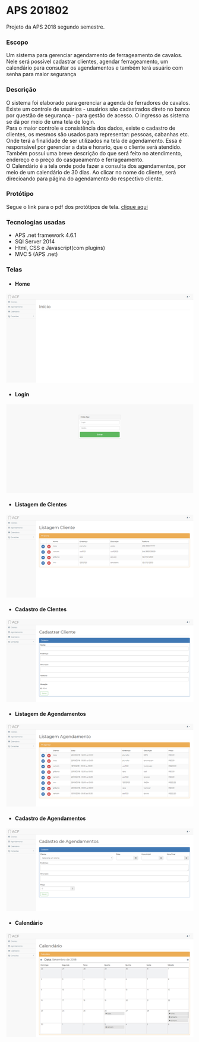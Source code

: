 # APS 201802

Projeto da APS 2018 segundo semestre.

### Escopo

Um sistema para gerenciar agendamento de ferrageamento de cavalos. Nele será possível cadastrar clientes, agendar ferrageamento, um calendário para consultar os agendamentos e também terá usuário com senha para maior segurança

### Descrição

  O sistema foi elaborado para gerenciar a agenda de ferradores de cavalos. Existe um controle de usuários - usuários são cadastrados direto no banco por questão de segurança - para gestão de acesso. O ingresso as sistema se dá por meio de uma tela de login.   
  Para o maior controle e consistência dos dados, existe o cadastro de clientes, os mesmos são usados para representar: pessoas, cabanhas etc. Onde terá a finalidade de ser utilizados na tela de agendamento. Essa é responsável por gerenciar a data e horario, que o cliente será atendido. Também possui uma breve descrição do que será feito no atendimento, endereço e o preço do  casqueamento e ferrageamento.  
  O Calendário é a tela onde pode fazer a consulta dos agendamentos, por meio de um calendário de 30 dias. Ao clicar no nome do cliente, será direcioando para página do agendamento do respectivo cliente.

### Protótipo

Segue o link para o pdf dos protótipos de tela. [clique aqui](https://github.com/rcoliveira2016/APS-201802/blob/master/docs/Prototipo.pdf)

### Tecnologias usadas
- APS .net framework 4.6.1
- SQl Server 2014
- Html, CSS e Javascript(com plugins)
- MVC 5 (APS .net)


### Telas

* #### Home
![Home](https://github.com/rcoliveira2016/APS-201802/blob/master/docs/imgens/home.png)

* #### Login
![Home](https://github.com/rcoliveira2016/APS-201802/blob/master/docs/imgens/Login.png)

* #### Listagem de Clentes 
![Home](https://github.com/rcoliveira2016/APS-201802/blob/master/docs/imgens/Clientes.png)

* #### Cadastro de Clentes 
![Home](https://github.com/rcoliveira2016/APS-201802/blob/master/docs/imgens/Clientes-Cadastrar.png)

* #### Listagem de Agendamentos 
![Home](https://github.com/rcoliveira2016/APS-201802/blob/master/docs/imgens/Agendamentos.png)

* #### Cadastro de Agendamentos 
![Home](https://github.com/rcoliveira2016/APS-201802/blob/master/docs/imgens/Agendamentos-Cadastrar.png)

* #### Calendário
![Home](https://github.com/rcoliveira2016/APS-201802/blob/master/docs/imgens/Calendario.png)
